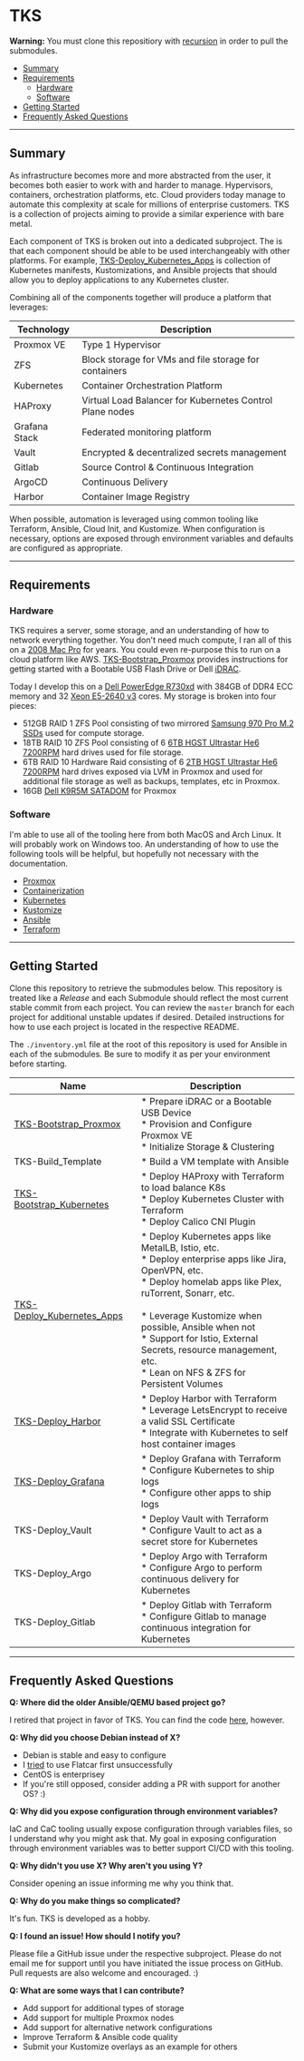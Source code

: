# TKS

**Warning:** You must clone this repositiory with [recursion](https://stackoverflow.com/questions/3796927/how-to-git-clone-including-submodules) in order to pull the submodules. 

* [Summary](#Summary)
* [Requirements](#Requirements)
  * [Hardware](#Hardware)
  * [Software](#Software)
* [Getting Started](#Gettined-Started)
* [Frequently Asked Questions](#Frequently-Asked-Questions)
<hr>

## Summary

As infrastructure becomes more and more abstracted from the user, it becomes both easier to work with and harder to manage. Hypervisors, containers, orchestration platforms, etc. Cloud providers today manage to automate this complexity at scale for millions of enterprise customers.  TKS is a collection of projects aiming to provide a similar experience with bare metal.

Each component of TKS is broken out into a dedicated subproject. The is that each component should be able to be used interchangeably with other platforms. For example, [TKS-Deploy_Kubernetes_Apps](https://github.com/zimmertr/TKS-Deploy_Kubernetes_Apps) is collection of Kubernetes manifests, Kustomizations, and Ansible projects that should allow you to deploy applications to any Kubernetes cluster.   

Combining all of the components together will produce a platform that leverages:

| Technology    | Description                                              |
| ------------- | -------------------------------------------------------- |
| Proxmox VE    | Type 1 Hypervisor                                        |
| ZFS           | Block storage for VMs and file storage for containers    |
| Kubernetes    | Container Orchestration Platform                         |
| HAProxy       | Virtual Load Balancer for Kubernetes Control Plane nodes |
| Grafana Stack | Federated monitoring platform                            |
| Vault         | Encrypted & decentralized secrets management             |
| Gitlab        | Source Control & Continuous Integration                  |
| ArgoCD        | Continuous Delivery                                      |
| Harbor        | Container Image Registry                                 |

When possible, automation is leveraged using common tooling like Terraform, Ansible, Cloud Init, and Kustomize. When configuration is necessary, options are exposed through environment variables and defaults are configured as appropriate. 
<hr>

## Requirements

### Hardware

TKS requires a server, some storage, and an understanding of how to network everything together. You don't need much compute, I ran all of this on a [2008 Mac Pro](https://everymac.com/systems/apple/mac_pro/specs/mac-pro-eight-core-3.2-2008-specs.html) for years. You could even re-purpose this to run on a cloud platform like AWS. [TKS-Bootstrap_Proxmox](https://github.com/zimmertr/TKS-Bootstrap_Proxmox) provides instructions for getting started with a Bootable USB Flash Drive or Dell [iDRAC](https://en.wikipedia.org/wiki/Dell_DRAC). 

Today I develop this on a [Dell PowerEdge R730xd](https://www.dell.com/en-us/work/shop/cty/pdp/spd/poweredge-r730xd?) with 384GB of DDR4 ECC memory and 32 [Xeon E5-2640 v3](https://ark.intel.com/content/www/us/en/ark/products/83359/intel-xeon-processor-e5-2640-v3-20m-cache-2-60-ghz.html) cores. My storage is broken into four pieces: 

* 512GB RAID 1 ZFS Pool consisting of two mirrored [Samsung 970 Pro M.2 SSDs](https://www.samsung.com/semiconductor/minisite/ssd/product/consumer/970pro/) used for compute storage.
* 18TB RAID 10 ZFS Pool consisting of 6 [6TB HGST Ultrastar He6 7200RPM](https://www.amazon.com/gp/product/B00GTD3AR2/) hard drives used for file storage. 
* 6TB RAID 10 Hardware Raid consisting of 6 [2TB HGST Ultrastar He6 7200RPM](https://www.amazon.com/HGST-Ultrastar-7K3000-7200rpm-0F12455/dp/B004Q3QMA4) hard drives exposed via LVM in Proxmox and used for additional file storage as well as backups, templates, etc in Proxmox. 
* 16GB [Dell K9R5M SATADOM](https://www.dell.com/support/manuals/ae/en/aebsdt1/poweredge-r630/satadom%20techsheet_pub/installing-and-removing-satadom?guid=guid-c0fcfb66-a046-4fdf-9add-fcc9d511635d&lang=en-us) for Proxmox

### Software

I'm able to use all of the tooling here from both MacOS and Arch Linux. It will probably work on Windows too. An understanding of how to use the following tools will be helpful, but hopefully not necessary with the documentation.

* [Proxmox](https://www.proxmox.com/en/)
* [Containerization](https://en.wikipedia.org/wiki/OS-level_virtualization)
* [Kubernetes](https://en.wikipedia.org/wiki/Kubernetes)
* [Kustomize](https://kustomize.io/)
* [Ansible](https://www.ansible.com/)
* [Terraform](https://www.terraform.io/)
<hr>

## Getting Started

Clone this repository to retrieve the submodules below. This repository is treated like a *Release* and each Submodule should reflect the most current stable commit from each project. You can review the `master` branch for each project for additional unstable updates if desired. Detailed instructions for how to use each project is located in the respective README.

The `./inventory.yml` file at the root of this repository is used for Ansible in each of the submodules. Be sure to modify it as per your environment before starting.

| Name                                                         | Description                                                  |
| ------------------------------------------------------------ | ------------------------------------------------------------ |
| [TKS-Bootstrap_Proxmox]( https://github.com/zimmertr/TKS-Bootstrap_Proxmox) | * Prepare iDRAC or a Bootable USB Device<br />* Provision and Configure Proxmox VE<br />* Initialize Storage & Clustering |
| TKS-Build_Template                                           | * Build a VM template with Ansible                           |
| [TKS-Bootstrap_Kubernetes](https://github.com/zimmertr/TKS-Bootstrap_Kubernetes) | * Deploy HAProxy with Terraform to load balance K8s<br />* Deploy Kubernetes Cluster with Terraform<br />* Deploy Calico CNI Plugin |
| [TKS-Deploy_Kubernetes_Apps](https://github.com/zimmertr/TKS-Deploy_Kubernetes_Apps) | * Deploy Kubernetes apps like MetalLB, Istio, etc.<br />* Deploy enterprise apps like Jira, OpenVPN, etc.<br />* Deploy homelab apps like Plex, ruTorrent, Sonarr, etc.<br /><br />* Leverage Kustomize when possible, Ansible when not<br />* Support for Istio, External Secrets, resource management, etc.<br />* Lean on NFS & ZFS for Persistent Volumes |
| [TKS-Deploy_Harbor](https://github.com/zimmertr/TKS-Deploy_Harbor) | * Deploy Harbor with Terraform<br />* Leverage LetsEncrypt to receive a valid SSL Certificate<br />* Integrate with Kubernetes to self host container images |
| [TKS-Deploy_Grafana](https://github.com/zimmertr/TKS-Deploy_Grafana) | * Deploy Grafana with Terraform<br />* Configure Kubernetes to ship logs<br />* Configure other apps to ship logs |
| TKS-Deploy_Vault                                             | * Deploy Vault with Terraform<br />* Configure Vault to act as a secret store for Kubernetes |
| TKS-Deploy_Argo                                              | * Deploy Argo with Terraform<br />* Configure Argo to perform continuous delivery for Kubernetes |
| TKS-Deploy_Gitlab                                            | * Deploy Gitlab with Terraform<br />* Configure Gitlab to manage continuous integration for Kubernetes |
<hr>


## Frequently Asked Questions

**Q: Where did the older Ansible/QEMU based project go?**

I retired that project in favor of TKS. You can find the code [here](https://github.com/zimmertr/Bootstrap-Kubernetes-with-QEMU), however. 

**Q: Why did you choose Debian instead of X?**

* Debian is stable and easy to configure
* I [tried](https://github.com/Telmate/terraform-provider-proxmox/issues/208#issuecomment-703230173) to use Flatcar first unsuccessfully
* CentOS is enterprisey
* If you're still opposed, consider adding a PR with support for another OS? :) 

**Q: Why did you expose configuration through environment variables?**

IaC and CaC tooling usually expose configuration through variables files, so I understand why you might ask that. My goal in exposing configuration through environment variables was to better support CI/CD with this tooling. 

**Q: Why didn't you use X? Why aren't you using Y?**

Consider opening an issue informing me why you think that.

**Q: Why do you make things so complicated?**

It's fun. TKS is developed as a hobby. 

**Q: I found an issue! How should I notify you?**

Please file a GitHub issue under the respective subproject. Please do not email me for support until you have initiated the issue process on GitHub. Pull requests are also welcome and encouraged. :) 

**Q: What are some ways that I can contribute?**

- Add support for additional types of storage
- Add support for multiple Proxmox nodes
- Add support for alternative network configurations
- Improve Terraform & Ansible code quality
- Submit your Kustomize overlays as an example for others

